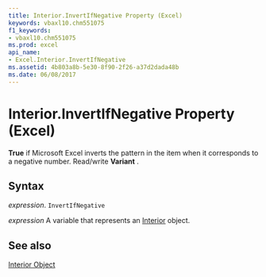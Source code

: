 ```yaml
---
title: Interior.InvertIfNegative Property (Excel)
keywords: vbaxl10.chm551075
f1_keywords:
- vbaxl10.chm551075
ms.prod: excel
api_name:
- Excel.Interior.InvertIfNegative
ms.assetid: 4b803a8b-5e30-8f90-2f26-a37d2dada48b
ms.date: 06/08/2017
---
```



# Interior.InvertIfNegative Property (Excel)

 **True** if Microsoft Excel inverts the pattern in the item when it corresponds to a negative number. Read/write **Variant** .


## Syntax

 _expression_. `InvertIfNegative`

 _expression_ A variable that represents an [Interior](https://docs.microsoft.com/office/vba/api/Excel.Interior(Graph%20property)) object.


## See also


[Interior Object](Excel.Interior(object).md)

